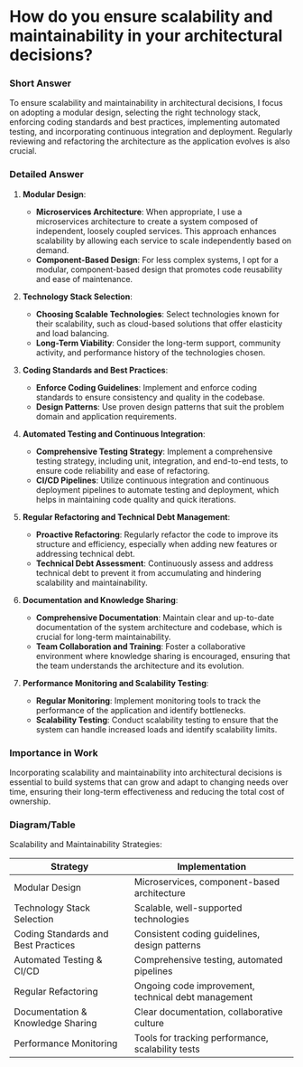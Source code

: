# How do you ensure scalability and maintainability in your architectural decisions?

### Short Answer
To ensure scalability and maintainability in architectural decisions, I focus on adopting a modular design, selecting the right technology stack, enforcing coding standards and best practices, implementing automated testing, and incorporating continuous integration and deployment. Regularly reviewing and refactoring the architecture as the application evolves is also crucial.

### Detailed Answer
1. **Modular Design**:
    - **Microservices Architecture**: When appropriate, I use a microservices architecture to create a system composed of independent, loosely coupled services. This approach enhances scalability by allowing each service to scale independently based on demand.
    - **Component-Based Design**: For less complex systems, I opt for a modular, component-based design that promotes code reusability and ease of maintenance.

2. **Technology Stack Selection**:
    - **Choosing Scalable Technologies**: Select technologies known for their scalability, such as cloud-based solutions that offer elasticity and load balancing.
    - **Long-Term Viability**: Consider the long-term support, community activity, and performance history of the technologies chosen.

3. **Coding Standards and Best Practices**:
    - **Enforce Coding Guidelines**: Implement and enforce coding standards to ensure consistency and quality in the codebase.
    - **Design Patterns**: Use proven design patterns that suit the problem domain and application requirements.

4. **Automated Testing and Continuous Integration**:
    - **Comprehensive Testing Strategy**: Implement a comprehensive testing strategy, including unit, integration, and end-to-end tests, to ensure code reliability and ease of refactoring.
    - **CI/CD Pipelines**: Utilize continuous integration and continuous deployment pipelines to automate testing and deployment, which helps in maintaining code quality and quick iterations.

5. **Regular Refactoring and Technical Debt Management**:
    - **Proactive Refactoring**: Regularly refactor the code to improve its structure and efficiency, especially when adding new features or addressing technical debt.
    - **Technical Debt Assessment**: Continuously assess and address technical debt to prevent it from accumulating and hindering scalability and maintainability.

6. **Documentation and Knowledge Sharing**:
    - **Comprehensive Documentation**: Maintain clear and up-to-date documentation of the system architecture and codebase, which is crucial for long-term maintainability.
    - **Team Collaboration and Training**: Foster a collaborative environment where knowledge sharing is encouraged, ensuring that the team understands the architecture and its evolution.

7. **Performance Monitoring and Scalability Testing**:
    - **Regular Monitoring**: Implement monitoring tools to track the performance of the application and identify bottlenecks.
    - **Scalability Testing**: Conduct scalability testing to ensure that the system can handle increased loads and identify scalability limits.

### Importance in Work
Incorporating scalability and maintainability into architectural decisions is essential to build systems that can grow and adapt to changing needs over time, ensuring their long-term effectiveness and reducing the total cost of ownership.

### Diagram/Table
Scalability and Maintainability Strategies:

| Strategy                          | Implementation                              |
|-----------------------------------|---------------------------------------------|
| Modular Design                    | Microservices, component-based architecture |
| Technology Stack Selection        | Scalable, well-supported technologies       |
| Coding Standards and Best Practices | Consistent coding guidelines, design patterns |
| Automated Testing & CI/CD         | Comprehensive testing, automated pipelines  |
| Regular Refactoring               | Ongoing code improvement, technical debt management |
| Documentation & Knowledge Sharing | Clear documentation, collaborative culture |
| Performance Monitoring            | Tools for tracking performance, scalability tests |